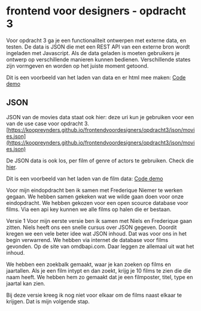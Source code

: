 # frontend voor designers - opdracht 3

Voor opdracht 3 ga je een functionaliteit ontwerpen met externe data, en testen. De data is JSON die met een REST API van een externe bron wordt ingeladen met Javascript. Als de data geladen is moeten gebruikers je ontwerp op verschillende manieren kunnen bedienen. Verschillende states zijn vormgeven en worden op het juiste moment getoond.

Dit is een voorbeeld van het laden van data en er html mee maken:
[Code demo](https://koopreynders.github.io/frontendvoordesigners/opdracht3/XMLHttpRequest/)


## JSON
JSON van de movies data staat ook hier:
deze uri kun je gebruiken voor een van de use case voor opdracht 3.
[https://koopreynders.github.io/frontendvoordesigners/opdracht3/json/movies.json](https://koopreynders.github.io/frontendvoordesigners/opdracht3/json/movies.json)

De JSON data is ook los, per film of genre of actors te gebruiken. Check die [hier](https://github.com/KoopReynders/frontendvoordesigners/tree/master/opdracht3/json).

Dit is een voorbeeld van het laden van de film data:
[Code demo](https://koopreynders.github.io/frontendvoordesigners/opdracht3/v1/)


Voor mijn eindopdracht ben ik samen met Frederique Niemer te werken gegaan. We hebben samen gekeken wat we wilde gaan doen voor onze eindopdracht. We hebben gekozen voor een open scource database voor films. Via een api key kunnen we alle films op halen die er bestaan. 

Versie 1 
Voor mijn eerste versie ben ik samen met Niels en Frederique gaan zitten. Niels heeft ons een snelle cursus over JSON gegeven. Doordit kregen we een vele beter idee wat JSON inhoud. Dat was voor ons in het begin verwarrend. We hebben via internet de database voor films gevonden. Op de site van omdbapi.com. Daar leggen ze allemaal uit wat het inhoud. 

We hebben een zoekbalk gemaakt, waar je kan zoeken op films en jaartallen. Als je een film intypt en dan zoekt, krijg je 10 films te zien die die naam heeft. We hebben hem zo gemaakt dat je een filmposter, titel, type en jaartal kan zien. 

Bij deze versie kreeg ik nog niet voor elkaar om de films naast elkaar te krijgen. Dat is mijn volgende stap. 
